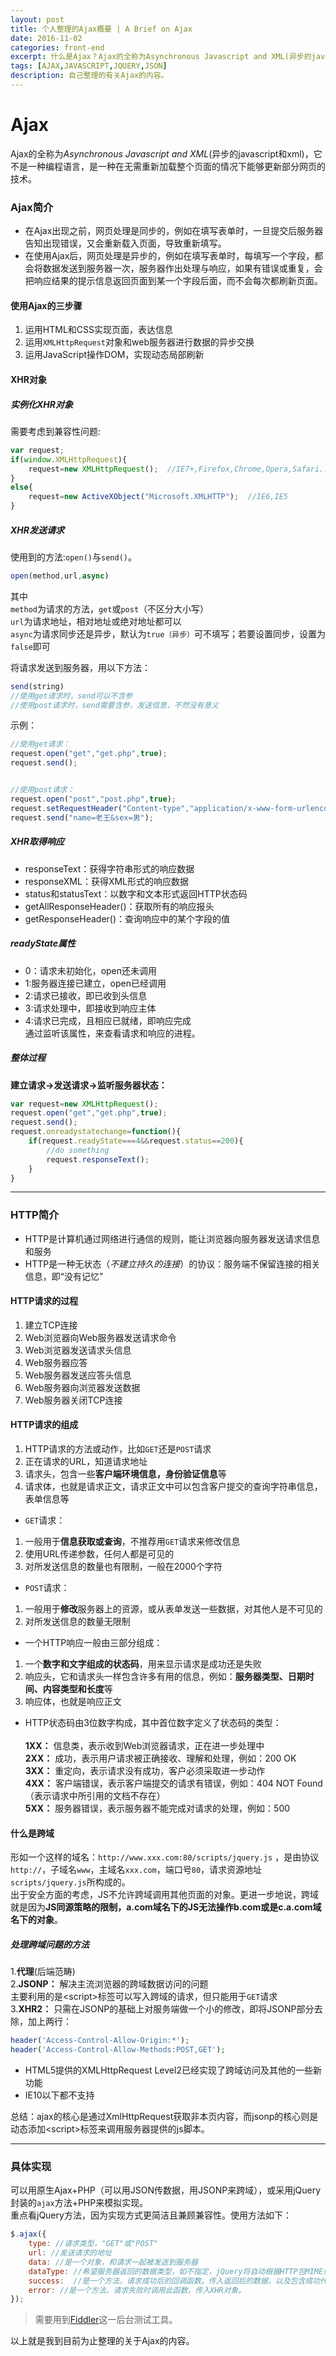 ```yaml
---
layout: post
title: 个人整理的Ajax概要 | A Brief on Ajax
date: 2016-11-02
categories: front-end
excerpt: 什么是Ajax？Ajax的全称为Asynchronous Javascript and XML(异步的javascript和xml)，它不是一种编程语言，是一种在无需重新加载整个页面的情况下能够更新部分网页的技术。
tags: [AJAX,JAVASCRIPT,JQUERY,JSON]
description: 自己整理的有关Ajax的内容。
---
```

# Ajax
Ajax的全称为*Asynchronous Javascript and XML*(异步的javascript和xml)，它不是一种编程语言，是一种在无需重新加载整个页面的情况下能够更新部分网页的技术。

### Ajax简介 
* 在Ajax出现之前，网页处理是同步的，例如在填写表单时，一旦提交后服务器告知出现错误，又会重新载入页面，导致重新填写。
* 在使用Ajax后，网页处理是异步的，例如在填写表单时，每填写一个字段，都会将数据发送到服务器一次，服务器作出处理与响应，如果有错误或重复，会把响应结果的提示信息返回页面到某一个字段后面，而不会每次都刷新页面。

#### 使用Ajax的三步骤
1. 运用HTML和CSS实现页面，表达信息
2. 运用`XMLHttpRequest`对象和web服务器进行数据的异步交换
3. 运用JavaScript操作DOM，实现动态局部刷新

#### XHR对象
##### 实例化XHR对象
需要考虑到兼容性问题:
```javascript
var request;
if(window.XMLHttpRequest){
    request=new XMLHttpRequest();  //IE7+,Firefox,Chrome,Opera,Safari...但是不兼容IE6以下的版本
}
else{
    request=new ActiveXObject("Microsoft.XMLHTTP");  //IE6,IE5
}
```

##### XHR发送请求
使用到的方法:`open()`与`send()`。
```javascript
open(method,url,async)
```
其中<br>`method`为请求的方法，`get`或`post`（不区分大小写）
<br>`url`为请求地址，相对地址或绝对地址都可以
<br>`async`为请求同步还是异步，默认为`true（异步）`可不填写；若要设置同步，设置为`false`即可

将请求发送到服务器，用以下方法：
```javascript
send(string)
//使用get请求时，send可以不含参
//使用post请求时，send需要含参，发送信息，不然没有意义
```

示例：
```javascript
//使用get请求：
request.open("get","get.php",true);
request.send();


//使用post请求：
request.open("post","post.php",true);
request.setRequestHeader("Content-type","application/x-www-form-urlencoded");  //设置HTTP的头信息，该方法一定要写在open和send之间，否则会抛出异常
request.send("name=老王&sex=男");
```

##### XHR取得响应
<div>
<ul>
<li>responseText：获得字符串形式的响应数据</li>
<li>responseXML：获得XML形式的响应数据</li>
<li>status和statusText：以数字和文本形式返回HTTP状态码</li>
<li>getAllResponseHeader()：获取所有的响应报头</li>
<li>getResponseHeader()：查询响应中的某个字段的值</li>
</ul>
</div>

##### readyState属性
* 0：请求未初始化，open还未调用
* 1:服务器连接已建立，open已经调用
* 2:请求已接收，即已收到头信息
* 3:请求处理中，即接收到响应主体
* 4:请求已完成，且相应已就绪，即响应完成
<br>通过监听该属性，来查看请求和响应的进程。


##### 整体过程
**建立请求->发送请求->监听服务器状态：**
```javascript
var request=new XMLHttpRequest();
request.open("get","get.php",true);
request.send();
request.onreadystatechange=function(){
    if(request.readyState===4&&request.status==200){
        //do something
        request.responseText();
    }
}
```
***
### HTTP简介
* HTTP是计算机通过网络进行通信的规则，能让浏览器向服务器发送请求信息和服务
* HTTP是一种无状态（*不建立持久的连接*）的协议：服务端不保留连接的相关信息，即“没有记忆”

#### HTTP请求的过程
1. 建立TCP连接
2. Web浏览器向Web服务器发送请求命令
3. Web浏览器发送请求头信息
4. Web服务器应答
5. Web服务器发送应答头信息
6. Web服务器向浏览器发送数据
7. Web服务器关闭TCP连接

#### HTTP请求的组成
1. HTTP请求的方法或动作，比如`GET`还是`POST`请求
2. 正在请求的URL，知道请求地址
3. 请求头，包含一些**客户端环境信息，身份验证信息**等
4. 请求体，也就是请求正文，请求正文中可以包含客户提交的查询字符串信息，表单信息等

* `GET`请求：<br>
1. 一般用于**信息获取或查询**，不推荐用`GET`请求来修改信息
2. 使用URL传递参数，任何人都是可见的
3. 对所发送信息的数量也有限制，一般在2000个字符

* `POST`请求：<br>
1. 一般用于**修改**服务器上的资源，或从表单发送一些数据，对其他人是不可见的
2. 对所发送信息的数量无限制

* 一个HTTP响应一般由三部分组成：<br>
1. 一个**数字和文字组成的状态码**，用来显示请求是成功还是失败
2. 响应头，它和请求头一样包含许多有用的信息，例如：**服务器类型、日期时间、内容类型和长度**等
3. 响应体，也就是响应正文

* HTTP状态码由3位数字构成，其中首位数字定义了状态码的类型：<br>
<br>**1XX：** 信息类，表示收到Web浏览器请求，正在进一步处理中
<br>**2XX：** 成功，表示用户请求被正确接收、理解和处理，例如：200 OK
<br>**3XX：** 重定向，表示请求没有成功，客户必须采取进一步动作
<br>**4XX：** 客户端错误，表示客户端提交的请求有错误，例如：404 NOT Found（表示请求中所引用的文档不存在）
<br>**5XX：** 服务器错误，表示服务器不能完成对请求的处理，例如：500

#### 什么是跨域
形如一个这样的域名：`http://www.xxx.com:80/scripts/jquery.js`
，是由协议`http://`，子域名`www`，主域名`xxx.com`，端口号`80`，请求资源地址`scripts/jquery.js`所构成的。
<br>出于安全方面的考虑，JS不允许跨域调用其他页面的对象。更进一步地说，跨域就是因为**JS同源策略的限制，a.com域名下的JS无法操作b.com或是c.a.com域名下的对象**。

##### 处理跨域问题的方法 
1.**代理**(后端范畴)<br>
2.**JSONP：** 解决主流浏览器的跨域数据访问的问题
<br>主要利用的是\<script>标签可以写入跨域的请求，但只能用于`GET`请求<br>
3.**XHR2：** 只需在JSONP的基础上对服务端做一个小的修改，即将JSONP部分去除，加上两行：
```php
header('Access-Control-Allow-Origin:*');
header('Access-Control-Allow-Methods:POST,GET');
```
* HTML5提供的XMLHttpRequest Level2已经实现了跨域访问及其他的一些新功能
* IE10以下都不支持

总结：ajax的核心是通过XmlHttpRequest获取非本页内容，而jsonp的核心则是动态添加\<script>标签来调用服务器提供的js脚本。

***

### 具体实现
可以用原生Ajax+PHP（可以用JSON传数据，用JSONP来跨域），或采用jQuery封装的`ajax`方法+PHP来模拟实现。
<br>重点看jQuery方法，因为实现方式更简洁且兼顾兼容性。使用方法如下：
```javascript
$.ajax({ 
	type: //请求类型，"GET"或"POST"
	url: //发送请求的地址
    data: //是一个对象，和请求一起被发送到服务器
	dataType: //希望服务器返回的数据类型，如不指定，jQuery将自动根据HTTP包MIME信息判断，一般都用"json"
	success:  //是一个方法，请求成功后的回调函数。传入返回后的数据，以及包含成功代码的字符串
	error: //是一个方法，请求失败时调用此函数，传入XHR对象。
});
```

>需要用到[Fiddler](http://www.telerik.com/fiddler)<i class="fa fa-external-link" aria-hidden="true"></i>这一后台测试工具。


以上就是我到目前为止整理的关于Ajax的内容。
